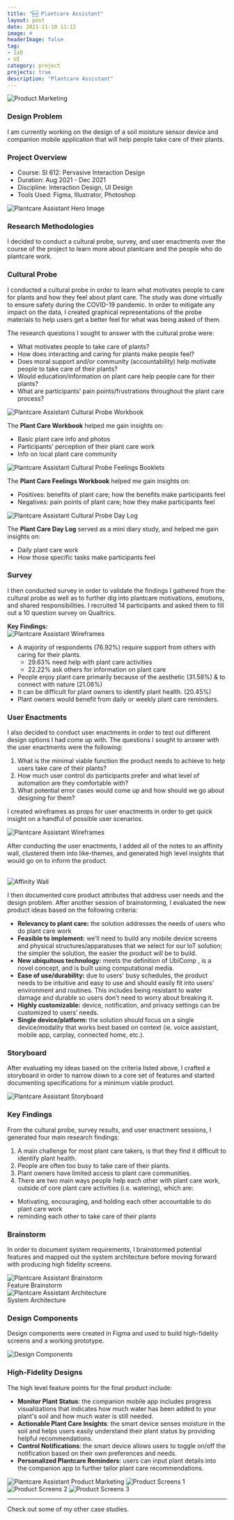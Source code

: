 ```yaml
---
title: "🆕 Plantcare Assistant"
layout: post
date: 2021-11-10 11:12
image: #
headerImage: false
tag:
- IxD
- UI
category: project
projects: true
description: "Plantcare Assistant"
---
```


<img src="http://nicholasgiles.com/assets/images/plantcare/product_marketing1.jpg" class="bigger-image" alt="Product Marketing" />

### Design Problem
I am currently working on the design of a soil moisture sensor device and companion mobile application that will help people take care of their plants.

### Project Overview
* Course: SI 612: Pervasive Interaction Design
* Duration: Aug 2021 - Dec 2021
* Discipline: Interaction Design, UI Design
* Tools Used: Figma, Illustrator, Photoshop

<img src="http://nicholasgiles.com/assets/images/plantcare/product_mock.jpg" class="bigger-image" alt="Plantcare Assistant Hero Image" />

### Research Methodologies
I decided to conduct a cultural probe, survey, and user enactments over the course of the project to learn more about plantcare and the people who do plantcare work.

### Cultural Probe
I conducted a cultural probe in order to learn what motivates people to care for plants and how they feel about plant care. The study was done virtually to ensure safety during the COVID-19 pandemic. In order to mitigate any impact on the data, I created graphical representations of the probe materials to help users get a better feel for what was being asked of them.

The research questions I sought to answer with the cultural probe were:
- What motivates people to take care of plants?
- How does interacting and caring for plants make people feel?
- Does moral support and/or community (accountability) help motivate people to take care of their plants?
- Would education/information on plant care help people care for their plants?
- What are participants’ pain points/frustrations throughout the plant care process?

<img src="http://nicholasgiles.com/assets/images/plantcare/culturalprobe_workbook.png" alt="Plantcare Assistant Cultural Probe Workbook" />

The **Plant Care Workbook** helped me gain insights on:
- Basic plant care info and photos
- Participants’ perception of their plant care work
- Info on local plant care community

<img src="http://nicholasgiles.com/assets/images/plantcare/culturalprobe_feelings.png" alt="Plantcare Assistant Cultural Probe Feelings Booklets" />

The **Plant Care Feelings Workbook** helped me gain insights on:
- Positives: benefits of plant care; how the benefits make participants feel
- Negatives: pain points of plant care; how they make participants feel

<img src="http://nicholasgiles.com/assets/images/plantcare/culturalprobe_daylog.png" alt="Plantcare Assistant Cultural Probe Day Log" />

The **Plant Care Day Log** served as a mini diary study, and helped me gain insights on:
- Daily plant care work
- How those specific tasks make participants feel

### Survey
I then conducted survey in order to validate the findings I gathered from the cultural probe as well as to further dig into plantcare motivations, emotions, and shared responsibilities. I recruited 14 participants and asked them to fill out a 10 question survey on Qualtrics.

**Key Findings:**
<br>
<img src="http://nicholasgiles.com/assets/images/plantcare/survey_keyquestions.jpg" alt="Plantcare Assistant Wireframes" />

- A majority of respondents (76.92%) require support from others with caring for their plants.
    - 29.63% need help with plant care activities
    - 22.22% ask others for information on plant care
- People enjoy plant care primarily because of the aesthetic (31.58%) & to connect with nature (21.06%)
- It can be difficult for plant owners to identify plant health. (20.45%)
- Plant owners would benefit from daily or weekly plant care reminders.

### User Enactments
I also decided to conduct user enactments in order to test out different design options I had come up with. The questions I sought to answer with the user enactments were the following:

1. What is the minimal viable function the product needs to achieve to help users take care of their plants?
2. How much user control do participants prefer and what level of automation are they comfortable with?
3. What potential error cases would come up and how should we go about designing for them?

I created wireframes as props for user enactments in order to get quick insight on a handful of possible user scenarios.

<img src="http://nicholasgiles.com/assets/images/plantcare/wireframes.png" alt="Plantcare Assistant Wireframes" />

After conducting the user enactments, I added all of the notes to an affinity wall, clustered them into like-themes, and generated high level insights that would go on to inform the product.

<br>
<img src="http://nicholasgiles.com/assets/images/plantcare/affinity_wall.png" alt="Affinity Wall" />
<br>

I then documented core product attributes that address user needs and the design problem. After another session of brainstorming, I evaluated the new product ideas based on the following criteria:

- **Relevancy to plant care:** the solution addresses the needs of users who do plant care work
- **Feasible to implement:** we’ll need to build any mobile device screens and physical structures/apparatuses that we select for our IoT solution; the simpler the solution, the easier the product will be to build.
- **New ubiquitous technology:** meets the definition of UbiComp , is a novel concept, and is built using computational media.
- **Ease of use/durability:** due to users' busy schedules, the product needs to be intuitive and easy to use and should easily fit into users’ environment and routines. This includes being resistant to water damage and durable so users don’t need to worry about breaking it.
- **Highly customizable:** device, notification, and privacy settings can be customized to users’ needs.
- **Single device/platform:** the solution should focus on a single device/modality that works best based on context (ie. voice assistant, mobile app, carplay, connected home, etc.).

### Storyboard
After evaluating my ideas based on the criteria listed above, I crafted a storyboard in order to narrow down to a core set of features and started documenting specifications for a minimum viable product.

<img src="http://nicholasgiles.com/assets/images/plantcare/plantcare_storyboard.png" alt="Plantcare Assistant Storyboard" />

### Key Findings
From the cultural probe, survey results, and user enactment sessions, I generated four main research findings:

1. A main challenge for most plant care takers, is that they find it difficult to identify plant health.
2. People are often too busy to take care of their plants.
3. Plant owners have limited access to plant care communities.
4. There are two main ways people help each other with plant care work, outside of core plant care activities (i.e. watering), which are:
  - Motivating, encouraging, and holding each other accountable to do plant care work
  - reminding each other to take care of their plants

### Brainstorm
In order to document system requirements, I brainstormed potential features and mapped out the system architecture before moving forward with producing high fidelity screens.

<img src="http://nicholasgiles.com/assets/images/plantcare/brainstorm.png" alt="Plantcare Assistant Brainstorm" />
<figcaption class="caption">Feature Brainstorm</figcaption>
<img src="http://nicholasgiles.com/assets/images/plantcare/system_architecture.png" alt="Plantcare Assistant Architecture" />
<figcaption class="caption">System Architecture</figcaption>

### Design Components
Design components were created in Figma and used to build high-fidelity screens and a working prototype.

<img src="http://nicholasgiles.com/assets/images/plantcare/product-components.png" alt="Design Components" />

### High-Fidelity Designs
The high level feature points for the final product include:
- **Monitor Plant Status**: the companion mobile app includes progress visualizations that indicates how much water has been added to your plant's soil and how much water is still needed.
- **Actionable Plant Care Insights**: the smart device senses moisture in the soil and helps users easily understand their plant status by providing helpful recommendations.
- **Control Notifications**: the smart device allows users to toggle on/off the notification based on their own preferences and needs.
- **Personalized Plantcare Reminders**: users can input plant details into the companion app to further tailor plant care recommendations.

<img src="http://nicholasgiles.com/assets/images/plantcare/product_marketing2.jpg" class="bigger-image" alt="Plantcare Assistant Product Marketing" />

<img src="http://nicholasgiles.com/assets/images/plantcare/product_screens_1.jpg" class="bigger-image" alt="Product Screens 1" />
<img src="http://nicholasgiles.com/assets/images/plantcare/product_screens_2.jpg" class="bigger-image" alt="Product Screens 2" />
<img src="http://nicholasgiles.com/assets/images/plantcare/product_screens_3.jpg" class="bigger-image" alt="Product Screens 3" />

---

Check out some of my other <span class="evidence"><a href="https://nicholasgiles.com/projects/" style="text-decoration: none">case studies</a></span>.
